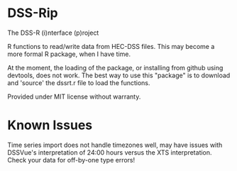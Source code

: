 DSS-Rip
=======
The DSS-R (i)nterface (p)roject

R functions to read/write data from HEC-DSS files.  This may become a more formal R package, when I have time.

At the moment, the loading of the package, or installing from github using devtools, does not work.  The best way to use this "package" is to download and 'source' the dssrt.r file to load the functions.

Provided under MIT license without warranty.


Known Issues
============
Time series import does not handle timezones well, may have issues with DSSVue's interpretation of 24:00 hours versus the XTS interpretation.  Check your data for off-by-one type errors!
